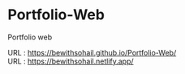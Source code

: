 # Portfolio-Web
Portfolio web

URL : https://bewithsohail.github.io/Portfolio-Web/  <br>
URL : https://bewithsohail.netlify.app/
